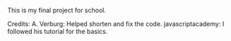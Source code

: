 This is my final project for school.

Credits:
A. Verburg: Helped shorten and fix the code.
javascriptacademy: I followed his tutorial for the basics.
